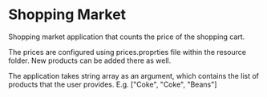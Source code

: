# Shopping Market

Shopping market application that counts the price of the shopping cart.

The prices are configured using prices.proprties file within the resource folder. New products can be added there as well.

The application takes string array as an argument, which contains the list of products that the user provides. E.g. ["Coke", "Coke", "Beans"]
